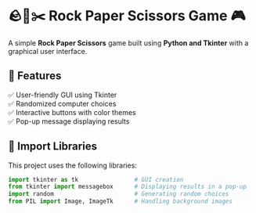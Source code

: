 # 🪨📄✂️ Rock Paper Scissors Game 🎮  

A simple **Rock Paper Scissors** game built using **Python and Tkinter** with a graphical user interface.  

## 🚀 Features  
✅ User-friendly GUI using Tkinter  
✅ Randomized computer choices  
✅ Interactive buttons with color themes  
✅ Pop-up message displaying results  

## 📂 Import Libraries  
This project uses the following libraries:  


```python
import tkinter as tk                # GUI creation  
from tkinter import messagebox      # Displaying results in a pop-up  
import random                       # Generating random choices  
from PIL import Image, ImageTk      # Handling background images  

